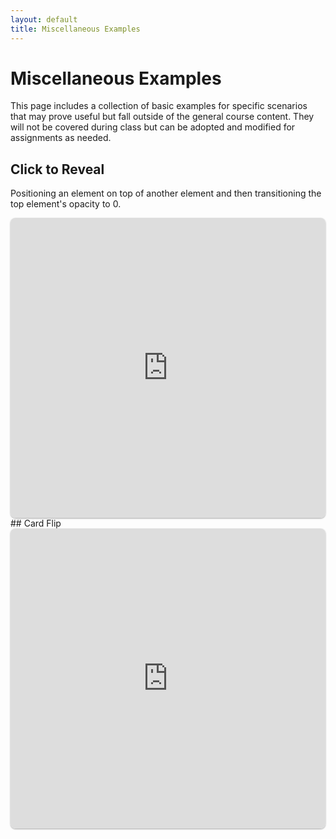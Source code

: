 ```yaml
---
layout: default
title: Miscellaneous Examples
---
```

# Miscellaneous Examples
This page includes a collection of basic examples for specific scenarios that may prove useful but fall outside of the general course content. They will not be covered during class but can be adopted and modified for assignments as needed.
##  Click to Reveal
Positioning an element on top of another element and then transitioning the top element's opacity to 0.
<iframe src="https://replit.com/@sheffie/IMS322-Click-to-Reveal?embed=true" width="100%" height="480" style="border: none; border-radius: 8px; box-shadow: 0 1px 3px rgba(0,0,0,0.12), 0 1px 2px rgba(0,0,0,0.24);"></iframe>
## Card Flip
<iframe src="https://replit.com/@sheffie/IMS322-Card-Flip?embed=true" width="100%" height="480" style="border: none; border-radius: 8px; box-shadow: 0 1px 3px rgba(0,0,0,0.12), 0 1px 2px rgba(0,0,0,0.24);"></iframe>